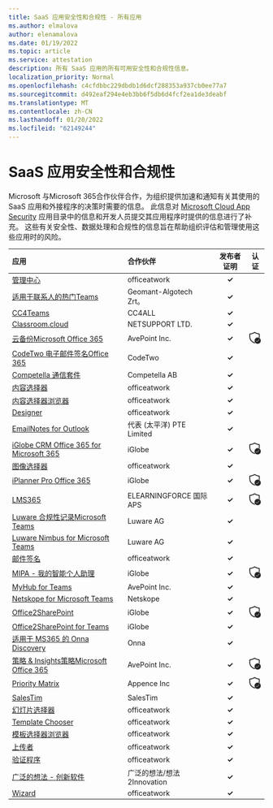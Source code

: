 ```yaml
---
title: SaaS 应用安全性和合规性 - 所有应用
ms.author: elmalova
author: elenamalova
ms.date: 01/19/2022
ms.topic: article
ms.service: attestation
description: 所有 SaaS 应用的所有可用安全性和合规性信息。
localization_priority: Normal
ms.openlocfilehash: c4cfdbbc229dbdb1d6dcf288353a937cb0ee77a7
ms.sourcegitcommit: d492eaf294e4eb3bb6f5db6d4fcf2ea1de3deabf
ms.translationtype: MT
ms.contentlocale: zh-CN
ms.lasthandoff: 01/20/2022
ms.locfileid: "62149244"
---
```

# <a name="saas-apps-security-and-compliance"></a>SaaS 应用安全性和合规性

Microsoft 与Microsoft 365合作伙伴合作，为组织提供加速和通知有关其使用的 SaaS 应用和外接程序的决策时需要的信息。 此信息对 [Microsoft Cloud App Security](https://www.microsoft.com/en-us/enterprise-mobility-security/cloud-app-security) 应用目录中的信息和开发人员提交其应用程序时提供的信息进行了补充。 这些有关安全性、数据处理和合规性的信息旨在帮助组织评估和管理使用这些应用时的风险。

| **应用** | **合作伙伴** | **发布者证明** | **认证** |
|:--------|:------------|:----------------------:|:-------------:|
| [管理中心](./officeatwork-admin-center.md) | officeatwork | **✓** |  |
| [适用于联系人的热门Teams](./geomant-algotech-zrt-buzzeasy-contact-center-for-teams.md) | Geomant-Algotech Zrt。 | **✓** |  |
| [CC4Teams](./cc4all-cc4teams.md) | CC4ALL | **✓** |  |
| [Classroom.cloud](./netsupport-ltd-classroomcloud.md) | NETSUPPORT LTD. | **✓** |  |
| [云备份Microsoft Office 365](./avepoint-inc-cloud-backup-for-microsoft-office-365.md) | AvePoint Inc. | **✓** | <img alt="Certified application badge" src="../media/certified-badge.png" height="25" width="25" /> |
| [CodeTwo 电子邮件签名Office 365](./codetwo-email-signatures-for-office-365.md) | CodeTwo | **✓** |  |
| [Competella 通信套件](./competella-ab-communication-suite.md) | Competella AB | **✓** |  |
| [内容选择器](./officeatwork-content-chooser.md) | officeatwork | **✓** |  |
| [内容选择器浏览器](./officeatwork-content-chooser-browser.md) | officeatwork | **✓** |  |
| [Designer](./officeatwork-designer.md) | officeatwork | **✓** |  |
| [EmailNotes for Outlook](./standss-south-pacific-pte-limited-emailnotes-for-outlook.md) | 代表 (太平洋) PTE Limited | **✓** |  |
| [iGlobe CRM Office 365 for Microsoft 365](./iglobe-crm-office-365-for-microsoft.md) | iGlobe | **✓** | <img alt="Certified application badge" src="../media/certified-badge.png" height="25" width="25" /> |
| [图像选择器](./officeatwork-image-chooser.md) | officeatwork | **✓** |  |
| [iPlanner Pro Office 365](./iglobe-iplanner-pro-office-365.md) | iGlobe | **✓** | <img alt="Certified application badge" src="../media/certified-badge.png" height="25" width="25" /> |
| [LMS365](./elearningforce-international-aps-lms365.md) | ELEARNINGFORCE 国际 APS | **✓** | <img alt="Certified application badge" src="../media/certified-badge.png" height="25" width="25" /> |
| [Luware 合规性记录Microsoft Teams](./luware-ag-compliance-recording-for-microsoft-teams.md) | Luware AG | **✓** |  |
| [Luware Nimbus for Microsoft Teams](./luware-ag-nimbus-for-microsoft-teams.md) | Luware AG | **✓** |  |
| [邮件签名](./officeatwork-mail-signature.md) | officeatwork | **✓** |  |
| [MIPA - 我的智能个人助理](./iglobe-mipa-my-intelligent-personal-assistant.md) | iGlobe | **✓** | <img alt="Certified application badge" src="../media/certified-badge.png" height="25" width="25" /> |
| [MyHub for Teams](./avepoint-inc-myhub-for-teams.md) | AvePoint Inc. | **✓** |  |
| [Netskope for Microsoft Teams](./netskope-for-microsoft-teams.md) | Netskope | **✓** |  |
| [Office2SharePoint](./iglobe-office2sharepoint.md) | iGlobe | **✓** | <img alt="Certified application badge" src="../media/certified-badge.png" height="25" width="25" /> |
| [Office2SharePoint for Teams](./iglobe-office2sharepoint-for-teams.md) | iGlobe | **✓** |  |
| [适用于 MS365 的 Onna Discovery](./onna-discovery-for-ms365.md) | Onna | **✓** |  |
| [策略 &amp; Insights策略Microsoft Office 365](./avepoint-inc-policies-and-insights-for-microsoft-office-365.md) | AvePoint Inc. | **✓** | <img alt="Certified application badge" src="../media/certified-badge.png" height="25" width="25" /> |
| [Priority Matrix](./appfluence-inc-priority-matrix.md) | Appence Inc | **✓** | <img alt="Certified application badge" src="../media/certified-badge.png" height="25" width="25" /> |
| [SalesTim](./salestim.md) | SalesTim | **✓** |  |
| [幻灯片选择器](./officeatwork-slide-chooser.md) | officeatwork | **✓** |  |
| [Template Chooser](./officeatwork-template-chooser.md) | officeatwork | **✓** |  |
| [模板选择器浏览器](./officeatwork-template-chooser-browser.md) | officeatwork | **✓** |  |
| [上传者](./officeatwork-uploader.md) | officeatwork | **✓** |  |
| [验证程序](./officeatwork-verifier.md) | officeatwork | **✓** |  |
| [广泛的想法 - 创新软件](./wide-ideasidea2innovation-ideas-innovation-software.md) | 广泛的想法/想法2Innovation | **✓** |  |
| [Wizard](./officeatwork-wizard.md) | officeatwork | **✓** |  |
